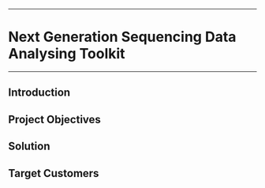 ___
# Next Generation Sequencing Data Analysing Toolkit
___

## Introduction

## Project Objectives

## Solution

## Target Customers



